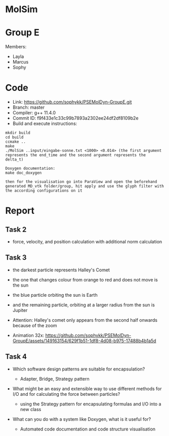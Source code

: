 MolSim
===
# Group E #
Members:
* Layla
* Marcus
* Sophy

# Code #
* Link:     https://github.com/sophykk/PSEMolDyn-GroupE.git
* Branch:   master
* Compiler: g++ 11.4.0
* Commit ID: f9f433e1c33c99b7893a2302ee24df2df8109b2e
* Build and execute instructions:
 ```
 mkdir build
 cd build
 ccmake ..
 make
 ./MolSim ..input/eingabe-sonne.txt <1000> <0.014> (the first argument represents the end_time and the second argument represents the delta_t)
 
 Doxygen documentation: 
 make doc_doxygen
 
 then for the visualisation go into ParaView and open the beforehand generated MD_vtk folder/group, hit apply and use the glyph filter with the according configurations on it
```
# Report #
## Task 2 ##

- force, velocity, and position calculation with additional norm calculation

## Task 3 ##

- the darkest particle represents Halley's Comet
- the one that changes colour from orange to red and does not move is the sun
- the blue particle orbiting the sun is Earth
- and the remaining particle, orbiting at a larger radius from the sun is Jupiter

- Attention: Halley's comet only appears from the second half onwards because of the zoom
- Animation 32x: https://github.com/sophykk/PSEMolDyn-GroupE/assets/149163154/629f1b51-1df8-4d08-b975-17488b4b1a5d

## Task 4 ##

- Which software design patterns are suitable for encapsulation?
  - Adapter, Bridge, Strategy pattern

-  What might be an easy and extensible way to use different methods for I/O and for calculating the force between particles?
   - using the Strategy pattern for encapsulating formulas and I/O into a new class

- What can you do with a system like Doxygen, what is it useful for?
  - Automated code documentation and code structure visualisation
